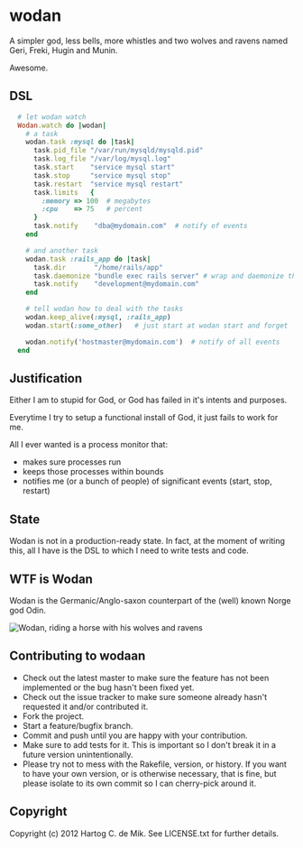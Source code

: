 # wodan

A simpler god, less bells, more whistles and two wolves and ravens named
Geri, Freki, Hugin and Munin.

Awesome.

## DSL
```ruby
  # let wodan watch
  Wodan.watch do |wodan|
    # a task
    wodan.task :mysql do |task|
      task.pid_file "/var/run/mysqld/mysqld.pid"
      task.log_file "/var/log/mysql.log"
      task.start    "service mysql start"
      task.stop     "service mysql stop"
      task.restart  "service mysql restart"
      task.limits   {
        :memory => 100  # megabytes
        :cpu    => 75   # percent
      }
      task.notify    "dba@mydomain.com"  # notify of events
    end

    # and another task
    wodan.task :rails_app do |task|
      task.dir       "/home/rails/app"
      task.daemonize "bundle exec rails server" # wrap and daemonize this cmd
      task.notify    "development@mydomain.com"
    end

    # tell wodan how to deal with the tasks
    wodan.keep_alive(:mysql, :rails_app)
    wodan.start(:some_other)   # just start at wodan start and forget

    wodan.notify('hostmaster@mydomain.com')  # notify of all events
  end
```

## Justification

Either I am to stupid for God, or God has failed in it's intents and purposes.

Everytime I try to setup a functional install of God, it just fails to work for
me.

All I ever wanted is a process monitor that:
  - makes sure processes run
  - keeps those processes within bounds
  - notifies me (or a bunch of people) of significant events 
    (start, stop, restart)


## State

Wodan is not in a production-ready state. In fact, at the moment of writing
this, all I have is the DSL to which I need to write tests and code.

## WTF is Wodan

Wodan is the Germanic/Anglo-saxon counterpart of the (well) known Norge god
Odin.

![Wodan, riding a horse with his wolves and ravens](http://coffeeaddict.github.com/wodan/wodan.jpg)

## Contributing to wodaan
 
  - Check out the latest master to make sure the feature has not been
    implemented or the bug hasn't been fixed yet.
  - Check out the issue tracker to make sure someone already hasn't requested
    it and/or contributed it.
  - Fork the project.
  - Start a feature/bugfix branch.
  - Commit and push until you are happy with your contribution.
  - Make sure to add tests for it. This is important so I don't break it in a
    future version unintentionally.
  - Please try not to mess with the Rakefile, version, or history. If you want
    to have your own version, or is otherwise necessary, that is fine, but
    please isolate to its own commit so I can cherry-pick around it.

## Copyright

Copyright (c) 2012 Hartog C. de Mik. See LICENSE.txt for
further details.